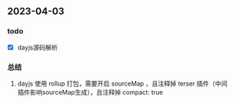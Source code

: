## 2023-04-03 

### todo
- [x] dayjs源码解析

### 总结

1. dayjs 使用 rollup 打包，需要开启 sourceMap ，且注释掉 terser 插件（中间插件影响sourceMap生成），且注释掉 compact: true

